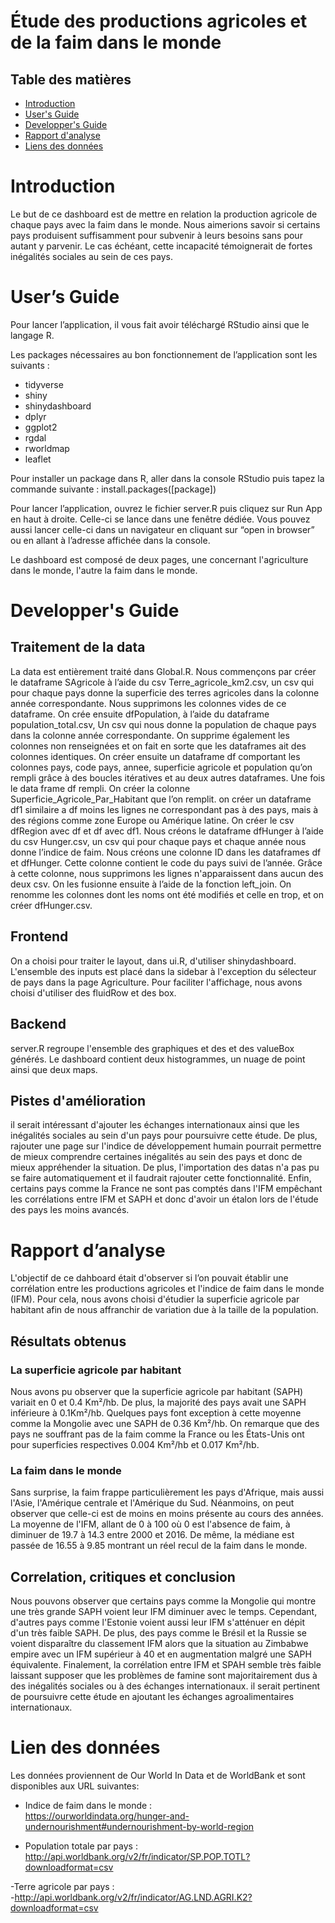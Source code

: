 # Étude des productions agricoles et de la faim dans le monde


## Table des matières

 - [Introduction](#Introduction)
 - [User's Guide](#users-guide)
 - [Developper's Guide](#developpers-guide)
 - [Rapport d'analyse](#rapport-danalyse)
 - [Liens des données](#lien-des-données)


# Introduction

Le but de ce dashboard est de mettre en relation la production agricole de chaque pays avec la faim dans le monde. Nous aimerions savoir si certains pays produisent suffisamment pour subvenir à leurs besoins sans pour autant y parvenir. Le cas échéant, cette incapacité témoignerait de fortes inégalités sociales au sein de ces pays.

# User’s Guide

Pour lancer l’application, il vous fait avoir téléchargé RStudio ainsi que le langage R.

Les packages nécessaires au bon fonctionnement de l’application sont les suivants :

 - tidyverse
 - shiny
 - shinydashboard
 - dplyr
 - ggplot2
 - rgdal
 - rworldmap
 - leaflet

Pour installer un package dans R, aller dans la console RStudio puis tapez la commande suivante : install.packages([package])

Pour lancer l’application, ouvrez le fichier server.R puis cliquez sur Run App en haut à droite. Celle-ci se lance dans une fenêtre dédiée. Vous pouvez aussi lancer celle-ci dans un navigateur en cliquant sur “open in browser” ou en allant à l’adresse affichée dans la console.

Le dashboard est composé de deux pages, une concernant l'agriculture dans le monde, l'autre la faim dans le monde.


# Developper's Guide    

## Traitement de la data
La data est entièrement traité dans Global.R. Nous commençons par créer le dataframe SAgricole à l’aide du csv Terre_agricole_km2.csv, un csv qui pour chaque pays  donne la superficie des terres agricoles dans la colonne année correspondante. Nous supprimons les colonnes vides de ce dataframe.
On crée ensuite dfPopulation, à l’aide du dataframe population_total.csv, Un csv qui nous donne la population de chaque pays dans la colonne année correspondante. On supprime également les colonnes non renseignées et on fait en sorte que les dataframes ait des colonnes identiques.
On créer ensuite un dataframe df comportant les colonnes pays, code pays, annee, superficie agricole et population qu’on rempli grâce à des boucles itératives et au deux autres dataframes.
Une fois le data frame df rempli. On créer la colonne Superficie_Agricole_Par_Habitant que l’on remplit.
on créer un dataframe df1 similaire a df moins les lignes ne correspondant pas à des pays, mais à des régions comme zone Europe ou Amérique latine.
On créer le csv dfRegion avec df et df avec df1.
Nous créons le dataframe dfHunger à l’aide du csv Hunger.csv, un csv qui pour chaque pays et chaque année nous donne l’indice de faim.
Nous créons une colonne ID dans les dataframes df et dfHunger. Cette colonne contient le code du pays suivi de l’année. Grâce à cette colonne, nous supprimons les lignes n'apparaissent dans aucun des deux csv. On les fusionne ensuite à l’aide de la fonction left_join. On renomme les colonnes dont les noms ont été modifiés et celle en trop, et on créer dfHunger.csv.

## Frontend
On a choisi pour traiter le layout, dans ui.R, d'utiliser shinydashboard. L'ensemble des inputs est placé dans la sidebar à l'exception du sélecteur de pays dans la page Agriculture. Pour faciliter l'affichage, nous avons choisi d'utiliser des fluidRow et des box.

## Backend
server.R regroupe l'ensemble des graphiques et des et des valueBox générés. Le dashboard contient deux histogrammes, un nuage de point ainsi que deux maps.

## Pistes d'amélioration
il serait intéressant d'ajouter les échanges internationaux ainsi que les inégalités sociales au sein d'un pays pour poursuivre cette étude. De plus, rajouter une page sur l'indice de développement humain pourrait permettre de mieux comprendre certaines inégalités au sein des pays et donc de mieux appréhender la situation.
De plus, l'importation des datas n'a pas pu se faire automatiquement et il faudrait rajouter cette fonctionnalité.
Enfin, certains pays comme la France ne sont pas comptés dans l'IFM empêchant les corrélations entre IFM et SAPH et donc d'avoir un étalon lors de l'étude des pays les moins avancés.

# Rapport d’analyse
L'objectif de ce dahboard était d'observer si l’on pouvait établir une corrélation entre les productions agricoles et l'indice de faim dans le monde (IFM). Pour cela, nous avons choisi d'étudier la superficie agricole par habitant afin de nous affranchir de variation due à la taille de la population.

## Résultats obtenus

### La superficie agricole par habitant
Nous avons pu observer que la superficie agricole par habitant (SAPH) variait en 0 et 0.4 Km²/hb. De plus, la majorité des pays avait une SAPH inférieure à 0.1Km²/hb. Quelques pays font exception à cette moyenne comme la Mongolie avec une SAPH de 0.36 Km²/hb. On remarque que des pays ne souffrant pas de la faim comme la France ou les États-Unis ont pour superficies respectives 0.004 Km²/hb et 0.017 Km²/hb.

### La faim dans le monde
Sans surprise, la faim frappe particulièrement les pays d'Afrique, mais aussi l'Asie, l'Amérique centrale et l'Amérique du Sud. Néanmoins, on peut observer que celle-ci est de moins en moins présente au cours des années. La moyenne de l'IFM, allant de 0 à 100 où 0 est l'absence de faim, à diminuer de 19.7 à 14.3 entre 2000 et 2016. De même, la médiane est passée de 16.55 à 9.85 montrant un réel recul de la faim dans le monde.

## Correlation, critiques et conclusion
Nous pouvons observer que certains pays comme la Mongolie qui montre une très grande SAPH voient leur IFM diminuer avec le temps. Cependant, d'autres pays comme l'Estonie voient aussi leur IFM s'atténuer en dépit d'un très faible SAPH. De plus, des pays comme le Brésil et la Russie se voient disparaître du classement IFM alors que la situation au Zimbabwe empire avec un IFM supérieur à 40 et en augmentation malgré une SAPH équivalente. Finalement, la corrélation entre IFM et SPAH semble très faible laissant supposer que les problèmes de famine sont majoritairement dus à des inégalités sociales ou à des échanges internationaux. il serait pertinent de poursuivre cette étude en ajoutant les échanges agroalimentaires internationaux.


# Lien des données

Les données proviennent de Our World In Data et de WorldBank et sont disponibles aux URL suivantes: <br>

 - Indice de faim dans le monde :<br>
https://ourworldindata.org/hunger-and-undernourishment#undernourishment-by-world-region

 - Population totale par pays :<br>
http://api.worldbank.org/v2/fr/indicator/SP.POP.TOTL?downloadformat=csv

-Terre agricole par pays :<br>
-http://api.worldbank.org/v2/fr/indicator/AG.LND.AGRI.K2?downloadformat=csv
